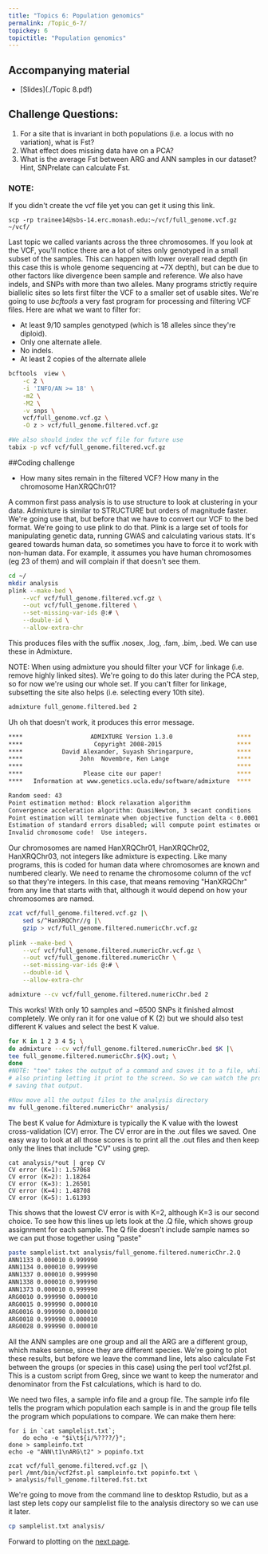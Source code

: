 ```yaml
---
title: "Topics 6: Population genomics"
permalink: /Topic_6-7/
topickey: 6
topictitle: "Population genomics"
---
```


## Accompanying material
* [Slides](./Topic 8.pdf)

## Challenge Questions:
1. For a site that is invariant in both populations (i.e. a locus with no variation), what is Fst?
2. What effect does missing data have on a PCA?
3. What is the average Fst between ARG and ANN samples in our dataset? Hint, SNPrelate can calculate Fst.

### NOTE:
If you didn't create the vcf file yet you can get it using this link.
```
scp -rp trainee14@sbs-14.erc.monash.edu:~/vcf/full_genome.vcf.gz ~/vcf/
```



Last topic we called variants across the three chromosomes. If you look at the VCF, you'll notice there are a lot of sites only genotyped in a small subset of the samples. This can happen with lower overall read depth (in this case this is whole genome sequencing at ~7X depth), but can be due to other factors like divergence been sample and reference. We also have indels, and SNPs with more than two alleles. Many programs strictly require biallelic sites so lets first filter the VCF to a smaller set of usable sites.
We're going to use _bcftools_ a very fast program for processing and filtering VCF files. Here are what we want to filter for:
* At least 9/10 samples genotyped (which is 18 alleles since they're diploid).
* Only one alternate allele.
* No indels.
* At least 2 copies of the alternate allele

```bash
bcftools  view \
	-c 2 \
	-i 'INFO/AN >= 18' \
	-m2 \
	-M2 \
	-v snps \
	vcf/full_genome.vcf.gz \
	-O z > vcf/full_genome.filtered.vcf.gz

#We also should index the vcf file for future use
tabix -p vcf vcf/full_genome.filtered.vcf.gz
```

##Coding challenge
* How many sites remain in the filtered VCF? How many in the chromosome HanXRQChr01?

A common first pass analysis is to use structure to look at clustering in your data. Admixture is similar to STRUCTURE but orders of magnitude faster. We're going use that, but before that we have to convert our VCF to the bed format. We're going to use plink to do that. Plink is a large set of tools for manipulating genetic data, running GWAS and calculating various stats. It's geared towards human data, so sometimes you have to force it to work with non-human data. For example, it assumes you have human chromosomes (eg 23 of them) and will complain if that doesn't see them.


```bash
cd ~/
mkdir analysis
plink --make-bed \
	--vcf vcf/full_genome.filtered.vcf.gz \
	--out vcf/full_genome.filtered \
	--set-missing-var-ids @:# \
	--double-id \
	--allow-extra-chr
```
This produces files with the suffix .nosex, .log, .fam, .bim, .bed. We can use these in Admixture.

NOTE: When using admixture you should filter your VCF for linkage (i.e. remove highly linked sites). We're going to do this later during the PCA step, so for now we're using our whole set. If you can't filter for linkage, subsetting the site also helps (i.e. selecting every 10th site).

```bash 
admixture full_genome.filtered.bed 2
```
Uh oh that doesn't work, it produces this error message.
```bash
****                   ADMIXTURE Version 1.3.0                  ****
****                    Copyright 2008-2015                     ****
****           David Alexander, Suyash Shringarpure,            ****
****                John  Novembre, Ken Lange                   ****
****                                                            ****
****                 Please cite our paper!                     ****
****   Information at www.genetics.ucla.edu/software/admixture  ****

Random seed: 43
Point estimation method: Block relaxation algorithm
Convergence acceleration algorithm: QuasiNewton, 3 secant conditions
Point estimation will terminate when objective function delta < 0.0001
Estimation of standard errors disabled; will compute point estimates only.
Invalid chromosome code!  Use integers.
```
Our chromosomes are named HanXRQChr01, HanXRQChr02, HanXRQChr03, not integers like admixture is expecting. Like many programs, this is coded for human data where chromosomes are known and numbered clearly. We need to rename the chromosome column of the vcf so that they're integers. In this case, that means removing "HanXRQChr" from any line that starts with that, although it would depend on how your chromosomes are named.

```bash
zcat vcf/full_genome.filtered.vcf.gz |\
	sed s/^HanXRQChr//g |\
	gzip > vcf/full_genome.filtered.numericChr.vcf.gz
	
plink --make-bed \
	--vcf vcf/full_genome.filtered.numericChr.vcf.gz \
	--out vcf/full_genome.filtered.numericChr \
	--set-missing-var-ids @:# \
	--double-id \
	--allow-extra-chr

admixture --cv vcf/full_genome.filtered.numericChr.bed 2
```
This works! With only 10 samples and ~6500 SNPs it finished almost completely. We only ran it for one value of K (2) but we should also test different K values and select the best K value.
```bash 
for K in 1 2 3 4 5; \
do admixture --cv vcf/full_genome.filtered.numericChr.bed $K |\
tee full_genome.filtered.numericChr.${K}.out; \
done
#NOTE: "tee" takes the output of a command and saves it to a file, while 
# also printing letting it print to the screen. So we can watch the progress while also 
# saving that output. 

#Now move all the output files to the analysis directory
mv full_genome.filtered.numericChr* analysis/
```
The best K value for Admixture is typically the K value with the lowest cross-validation (CV) error. The CV error are in the .out files we saved. One easy way to look at all those scores is to print all the .out files and then keep only the lines that include "CV" using grep. 

```
cat analysis/*out | grep CV
CV error (K=1): 1.57068
CV error (K=2): 1.18264
CV error (K=3): 1.26501
CV error (K=4): 1.48708
CV error (K=5): 1.61393
```
This shows that the lowest CV error is with K=2, although K=3 is our second choice. To see how this lines up lets look at the .Q file, which shows group assignment for each sample. The Q file doesn't include sample names so we can put those together using "paste"

```bash
paste samplelist.txt analysis/full_genome.filtered.numericChr.2.Q
ANN1133	0.000010 0.999990
ANN1134	0.000010 0.999990
ANN1337	0.000010 0.999990
ANN1338	0.000010 0.999990
ANN1373	0.000010 0.999990
ARG0010	0.999990 0.000010
ARG0015	0.999990 0.000010
ARG0016	0.999990 0.000010
ARG0018	0.999990 0.000010
ARG0028	0.999990 0.000010
```
All the ANN samples are one group and all the ARG are a different group, which makes sense, since they are different species. We're going to plot these results, but before we leave the command line, lets also calculate Fst between the groups (or species in this case) using the perl tool vcf2fst.pl. This is a custom script from Greg, since we want to keep the numerator and denominator from the Fst calculations, which is hard to do.

We need two files, a sample info file and a group file. The sample info file tells the program which population each sample is in and the group file tells the program which populations to compare. We can make them here:

```
for i in `cat samplelist.txt`; 
	do echo -e "$i\t${i/%????/}"; 
done > sampleinfo.txt
echo -e "ANN\t1\nARG\t2" > popinfo.txt

zcat vcf/full_genome.filtered.vcf.gz |\
perl /mnt/bin/vcf2fst.pl sampleinfo.txt popinfo.txt \
> analysis/full_genome.filtered.fst.txt

```
We're going to move from the command line to desktop Rstudio, but as a last step lets copy our samplelist file to the analysis directory so we can use it later.
```bash
cp samplelist.txt analysis/
```

Forward to plotting on the [next page](./plotting_structure.md).

